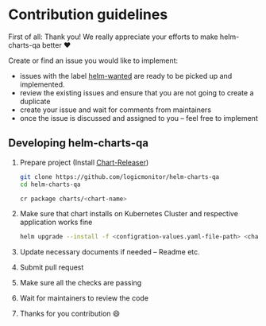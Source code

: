 # Contribution guidelines

First of all: Thank you! We really appreciate your efforts to make helm-charts-qa better ❤️

Create or find an issue you would like to implement:
-   issues with the label [helm-wanted](https://github.com/logicmonitor/helm-charts/labels/help%20wanted) are ready to be picked up and implemented.
-   review the existing issues and ensure that you are not going to create a duplicate
-   create your issue and wait for comments from maintainers
-   once the issue is discussed and assigned to you – feel free to implement

## Developing helm-charts-qa

1.  Prepare project (Install [Chart-Releaser](https://github.com/helm/chart-releaser))

    ```sh
    git clone https://github.com/logicmonitor/helm-charts-qa
    cd helm-charts-qa
    
    cr package charts/<chart-name>
    ```

2.  Make sure that chart installs on Kubernetes Cluster and respective application works fine
    ```sh
    helm upgrade --install -f <configration-values.yaml-file-path> <chart-name> .cr-release-packages/<chart-name>-<version-built>.tgz
    ```

3.  Update necessary documents if needed – Readme etc.

4.  Submit pull request

5.  Make sure all the checks are passing

6.  Wait for maintainers to review the code

7.  Thanks for you contribution :smile:
